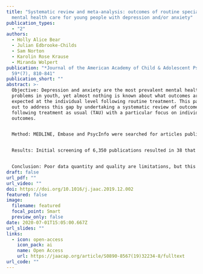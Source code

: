 ```yaml
---
title: "Systematic review and meta-analysis: outcomes of routine specialist
  mental health care for young people with depression and/or anxiety"
publication_types:
  - "2"
authors:
  - Holly Alice Bear
  - Julian Edbrooke-Childs
  - Sam Norton
  - Karolin Rose Krause
  - Miranda Wolpert
publication: "*Journal of the American Academy of Child & Adolescent Psychiatry,
  59*(7), 810-841"
publication_short: ""
abstract: >-
  Objective: Depression and anxiety are the most prevalent mental health
  problems in youth, yet almost nothing is known about what outcomes are to be
  expected at the individual level following routine treatment. This paper sets
  out to address this gap by undertaking a systematic review of outcomes
  following treatment as usual (TAU) with a particular focus on individual-level
  outcomes.


  Method: MEDLINE, Embase and PsycInfo were searched for articles published between 1980 and January 2019 that assessed TAU outcomes for youth depression and anxiety accessing specialist mental health care. Meta-analysis considered change at both group-level pre-post effect size (ES) and individual-level recovery, reliable change, and reliable recovery. Temporal analysis considered stability of primary and secondary outcomes over time. Subgroup analysis considered the moderating effect of informant; presenting problem; study design; study year; mean age of youth; use of medication; intervention dosage and type of treatment offered on outcomes. A protocol was preregistered on PROSPERO (CRD42017063914).


  Results: Initial screening of 6,350 publications resulted in 38 that met the inclusion criteria, and that were subsequently included in meta-analyses. This resulted in a final full pooled sample of 11,739 young people (61% of whom were female, mean age 13.8 years). The pre-post ES (Hedges' g) at first/final outcome (13/26 weeks) was -0.74/-0.87. The individual-level change on measures of self-report was 38% reliable improvement, 44% no reliable change, and 6% reliable deterioration. Outcomes varied according to moderators, informant, problem type and dosage.


  Conclusion: Poor data quantity and quality are limitations, but this is the first study that indicates likely rates of reliable improvement for those accessing TAU. We propose the need for improved reporting of both individual-level metrics and details of TAU to enable greater understanding of likely current outcomes from routine care for youths with depression and anxiety in order to allow the potential for further improvement of impact.
draft: false
url_pdf: ""
url_video: ""
doi: https://doi.org/10.1016/j.jaac.2019.12.002
featured: false
image:
  filename: featured
  focal_point: Smart
  preview_only: false
date: 2020-07-01T15:05:00.667Z
url_slides: ""
links:
  - icon: open-access
    icon_pack: ai
    name: Open Access
    url: https://jaacap.org/article/S0890-8567(19)32234-8/fulltext
url_code: ""
---
```



